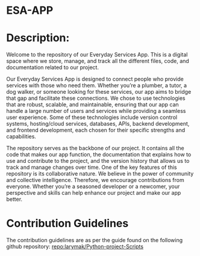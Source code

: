 # ESA-APP
# **Description:**
Welcome to the repository of our Everyday Services App. This is a digital space where we store, manage, and track all the different files, code, and documentation related to our project. 

Our Everyday Services App is designed to connect people who provide services with those who need them. Whether you’re a plumber, a tutor, a dog walker, or someone looking for these services, our app aims to bridge that gap and facilitate these connections. We chose to use technologies that are robust, scalable, and maintainable, ensuring that our app can handle a large number of users and services while providing a seamless user experience. Some of these technologies include version control systems, hosting/cloud services, databases, APIs, backend development, and frontend development, each chosen for their specific strengths and capabilities.


The repository serves as the backbone of our project. It contains all the code that makes our app function, the documentation that explains how to use and contribute to the project, and the version history that allows us to track and manage changes over time. One of the key features of this repository is its collaborative nature. We believe in the power of community and collective intelligence. Therefore, we encourage contributions from everyone. Whether you’re a seasoned developer or a newcomer, your perspective and skills can help enhance our project and make our app better.


# Contribution Guidelines
The contribution guidelines are as per the guide found on the following github repository: [repo:larymak/Python-project-Scripts]([url](https://github.com/larymak/Python-project-Scripts)https://github.com/larymak/Python-project-Scripts)
